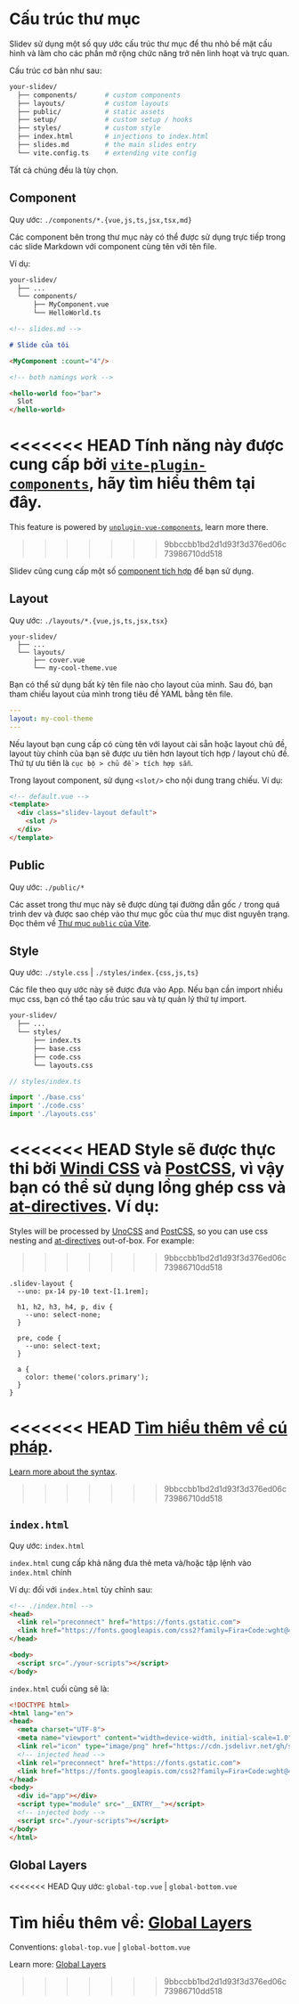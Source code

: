 # Cấu trúc thư mục

Slidev sử dụng một số quy ước cấu trúc thư mục để thu nhỏ bề mặt cấu hình và làm cho các phần mở rộng chức năng trở nên linh hoạt và trực quan.

Cấu trúc cơ bản như sau:

```bash
your-slidev/
  ├── components/       # custom components
  ├── layouts/          # custom layouts
  ├── public/           # static assets
  ├── setup/            # custom setup / hooks
  ├── styles/           # custom style
  ├── index.html        # injections to index.html
  ├── slides.md         # the main slides entry
  └── vite.config.ts    # extending vite config
```

Tất cả chúng đều là tùy chọn.

## Component

Quy ước: `./components/*.{vue,js,ts,jsx,tsx,md}`

Các component bên trong thư mục này có thể được sử dụng trực tiếp trong các slide Markdown với component cùng tên với tên file.

Ví dụ:

```bash
your-slidev/
  ├── ...
  └── components/
      ├── MyComponent.vue
      └── HelloWorld.ts
```

```md
<!-- slides.md -->

# Slide của tôi

<MyComponent :count="4"/>

<!-- both namings work -->

<hello-world foo="bar">
  Slot
</hello-world>
```

<<<<<<< HEAD
Tính năng này được cung cấp bởi [`vite-plugin-components`](https://github.com/antfu/vite-plugin-components), hãy tìm hiểu thêm tại đây.
=======
This feature is powered by [`unplugin-vue-components`](https://github.com/antfu/unplugin-vue-components), learn more there.
>>>>>>> 9bbccbb1bd2d1d93f3d376ed06c73986710dd518

Slidev cũng cung cấp một số [component tích hợp](/builtin/components) để bạn sử dụng.

## Layout

Quy ước: `./layouts/*.{vue,js,ts,jsx,tsx}`

```
your-slidev/
  ├── ...
  └── layouts/
      ├── cover.vue
      └── my-cool-theme.vue
```

Bạn có thể sử dụng bất kỳ tên file nào cho layout của mình. Sau đó, bạn tham chiếu layout của mình trong tiêu đề YAML bằng tên file.

```yaml
---
layout: my-cool-theme
---
```

Nếu layout bạn cung cấp có cùng tên với layout cài sẵn hoặc layout chủ đề, layout tùy chỉnh của bạn sẽ được ưu tiên hơn layout tích hợp / layout chủ đề. Thứ tự ưu tiên là `cục bộ > chủ đề > tích hợp sẵn`.

Trong layout component, sử dụng `<slot/>` cho nội dung trang chiếu. Ví dụ:

```html
<!-- default.vue -->
<template>
  <div class="slidev-layout default">
    <slot />
  </div>
</template>
```

## Public

Quy ước: `./public/*`

Các asset trong thư mục này sẽ được dùng tại đường dẫn gốc `/` trong quá trình dev và được sao chép vào thư mục gốc của thư mục dist nguyên trạng. Đọc thêm về [Thư mục `public` của Vite](https://vitejs.dev/guide/assets.html#the-public-directory).

## Style

Quy ước: `./style.css` | `./styles/index.{css,js,ts}`

Các file theo quy ước này sẽ được đưa vào App. Nếu bạn cần import nhiều mục css, bạn có thể tạo cấu trúc sau và tự quản lý thứ tự import.

```bash
your-slidev/
  ├── ...
  └── styles/
      ├── index.ts
      ├── base.css
      ├── code.css
      └── layouts.css
```

```ts
// styles/index.ts

import './base.css'
import './code.css'
import './layouts.css'
```

<<<<<<< HEAD
Style sẽ được thực thi bởi [Windi CSS](http://windicss.org/) và [PostCSS](https://postcss.org/), vì vậy bạn có thể sử dụng lồng ghép css và [at-directives](https://windicss.org/features/directives.html). Ví dụ:
=======
Styles will be processed by [UnoCSS](https://unocss.dev/) and [PostCSS](https://postcss.org/), so you can use css nesting and [at-directives](https://unocss.dev/transformers/directives#apply) out-of-box. For example:
>>>>>>> 9bbccbb1bd2d1d93f3d376ed06c73986710dd518

```less
.slidev-layout {
  --uno: px-14 py-10 text-[1.1rem];

  h1, h2, h3, h4, p, div {
    --uno: select-none;
  }

  pre, code {
    --uno: select-text;
  }

  a {
    color: theme('colors.primary');
  }
}
```

<<<<<<< HEAD
[Tìm hiểu thêm về cú pháp](https://windicss.org/features/directives.html).
=======
[Learn more about the syntax](https://unocss.dev/transformers/directives#apply).
>>>>>>> 9bbccbb1bd2d1d93f3d376ed06c73986710dd518

## `index.html`

Quy ước: `index.html`

`index.html` cung cấp khả năng đưa thẻ meta và/hoặc tập lệnh vào `index.html` chính

Ví dụ: đối với `index.html` tùy chỉnh sau:

```html
<!-- ./index.html -->
<head>
  <link rel="preconnect" href="https://fonts.gstatic.com">
  <link href="https://fonts.googleapis.com/css2?family=Fira+Code:wght@400;600&family=Nunito+Sans:wght@200;400;600&display=swap" rel="stylesheet">
</head>

<body>
  <script src="./your-scripts"></script>
</body>
```

`index.html` cuối cùng sẽ là:

```html
<!DOCTYPE html>
<html lang="en">
<head>
  <meta charset="UTF-8">
  <meta name="viewport" content="width=device-width, initial-scale=1.0">
  <link rel="icon" type="image/png" href="https://cdn.jsdelivr.net/gh/slidevjs/slidev/assets/favicon.png">
  <!-- injected head -->
  <link rel="preconnect" href="https://fonts.gstatic.com">
  <link href="https://fonts.googleapis.com/css2?family=Fira+Code:wght@400;600&family=Nunito+Sans:wght@200;400;600&display=swap" rel="stylesheet">
</head>
<body>
  <div id="app"></div>
  <script type="module" src="__ENTRY__"></script>
  <!-- injected body -->
  <script src="./your-scripts"></script>
</body>
</html>
```

## Global Layers

<<<<<<< HEAD
Quy ước: `global-top.vue` | `global-bottom.vue`

Tìm hiểu thêm về: [Global Layers](/custom/global-layers)
=======
Conventions: `global-top.vue` | `global-bottom.vue`

Learn more: [Global Layers](/custom/global-layers)
>>>>>>> 9bbccbb1bd2d1d93f3d376ed06c73986710dd518
